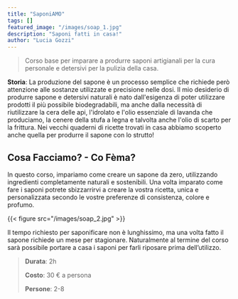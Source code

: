 ```yaml
---
title: "SaponiAMO"
tags: []
featured_image: "/images/soap_1.jpg"
description: "Saponi fatti in casa!"
author: "Lucia Gozzi"
---
```


> Corso base per imparare a produrre saponi artigianali per la cura personale e
> detersivi per la pulizia della casa.

**Storia**: La produzione del sapone è un processo semplice che richiede però attenzione
alle sostanze utilizzate e precisione nelle dosi. Il mio desiderio di produrre
sapone e detersivi naturali è nato dall'esigenza di poter utilizzare prodotti
il più possibile biodegradabili, ma anche dalla necessità di riutilizzare la
cera delle api, l'idrolato e l'olio essenziale di lavanda che produciamo, la
cenere della stufa a legna e talvolta anche l'olio di scarto per la frittura.
Nei vecchi quaderni di ricette trovati in casa abbiamo scoperto anche quella per
produrre il sapone con lo strutto!

## Cosa Facciamo? - Co Fèma?

In questo corso, impariamo come creare un sapone da zero, utilizzando ingredienti
completamente naturali e sostenibili. Una volta imparato come fare i saponi potrete
sbizzarrirvi a creare la vostra ricetta, unica e personalizzata secondo le vostre
preferenze di consistenza, colore e profumo.

{{< figure src="/images/soap_2.jpg" >}}

Il tempo richiesto per saponificare non è lunghissimo, ma una volta fatto il sapone
richiede un mese per stagionare. Naturalmente al termine del corso sarà possibile
portare a casa i saponi per farli riposare prima dell’utilizzo.

> **Durata**: 2h
>
> **Costo**: 30 € a persona
>
> **Persone**: 2-8
